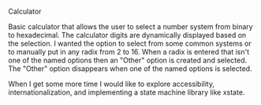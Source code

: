 Calculator

Basic calculator that allows the user to select a number system from binary to hexadecimal. The calculator digits are dynamically displayed based on the selection. I wanted the option to select from some common systems or to manually put in any radix from 2 to 16. When a radix is entered that isn't one of the named options then an "Other" option is created and selected. The "Other" option disappears when one of the named options is selected.

When I get some more time I would like to explore accessibility, internationalization, and implementing a state machine library like xstate.
